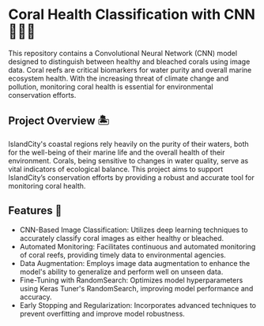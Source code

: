 # Coral Health Classification with CNN 🌊🐠🌺

This repository contains a Convolutional Neural Network (CNN) model designed to distinguish between healthy and bleached corals using image data. Coral reefs are critical biomarkers for water purity and overall marine ecosystem health. With the increasing threat of climate change and pollution, monitoring coral health is essential for environmental conservation efforts.

## Project Overview 🏝️

IslandCity's coastal regions rely heavily on the purity of their waters, both for the well-being of their marine life and the overall health of their environment. Corals, being sensitive to changes in water quality, serve as vital indicators of ecological balance. This project aims to support IslandCity’s conservation efforts by providing a robust and accurate tool for monitoring coral health.

## Features 🐚
* CNN-Based Image Classification: Utilizes deep learning techniques to accurately classify coral images as either healthy or bleached.
* Automated Monitoring: Facilitates continuous and automated monitoring of coral reefs, providing timely data to environmental agencies.
* Data Augmentation: Employs image data augmentation to enhance the model's ability to generalize and perform well on unseen data.
* Fine-Tuning with RandomSearch: Optimizes model hyperparameters using Keras Tuner's RandomSearch, improving model performance and accuracy.
* Early Stopping and Regularization: Incorporates advanced techniques to prevent overfitting and improve model robustness.
